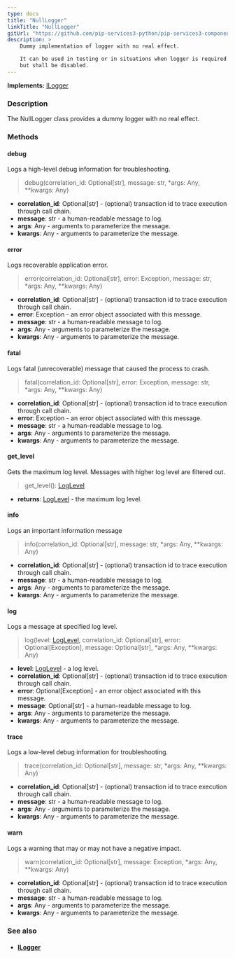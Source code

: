 ```yaml
---
type: docs
title: "NullLogger"
linkTitle: "NullLogger"
gitUrl: "https://github.com/pip-services3-python/pip-services3-components-python"
description: >
    Dummy implementation of logger with no real effect.

    It can be used in testing or in situations when logger is required
    but shall be disabled.
---
```


**Implements:** [ILogger](../ilogger)

### Description

The NullLogger class provides a dummy logger with no real effect.

### Methods

#### debug
Logs a high-level debug information for troubleshooting.

> debug(correlation_id: Optional[str], message: str, *args: Any, **kwargs: Any)

- **correlation_id**: Optional[str] - (optional) transaction id to trace execution through call chain.
- **message**: str - a human-readable message to log.
- **args**: Any - arguments to parameterize the message.
- **kwargs**: Any - arguments to parameterize the message.


#### error
Logs recoverable application error.

> error(correlation_id: Optional[str], error: Exception, message: str, *args: Any, **kwargs: Any)

- **correlation_id**: Optional[str] - (optional) transaction id to trace execution through call chain.
- **error**: Exception - an error object associated with this message.
- **message**: str - a human-readable message to log.
- **args**: Any - arguments to parameterize the message.
- **kwargs**: Any - arguments to parameterize the message.


#### fatal
Logs fatal (unrecoverable) message that caused the process to crash.

> fatal(correlation_id: Optional[str], error: Exception, message: str, *args: Any, **kwargs: Any)

- **correlation_id**: Optional[str] - (optional) transaction id to trace execution through call chain.
- **error**: Exception - an error object associated with this message.
- **message**: str - a human-readable message to log.
- **args**: Any - arguments to parameterize the message.
- **kwargs**: Any - arguments to parameterize the message.


#### get_level
Gets the maximum log level. Messages with higher log level are filtered out.

> get_level(): [LogLevel](../log_level)

- **returns**: [LogLevel](../log_level) -  the maximum log level.


#### info
Logs an important information message

> info(correlation_id: Optional[str], message: str, *args: Any, **kwargs: Any)

- **correlation_id**: Optional[str] - (optional) transaction id to trace execution through call chain.
- **message**: str - a human-readable message to log.
- **args**: Any - arguments to parameterize the message.
- **kwargs**: Any - arguments to parameterize the message.


#### log
Logs a message at specified log level.

> log(level: [LogLevel](../log_level), correlation_id: Optional[str], error: Optional[Exception], message: Optional[str], *args: Any, **kwargs: Any)

- **level**: [LogLevel](../log_level) - a log level.
- **correlation_id**: Optional[str] - (optional) transaction id to trace execution through call chain.
- **error**: Optional[Exception] - an error object associated with this message.
- **message**: Optional[str] - a human-readable message to log.
- **args**: Any - arguments to parameterize the message.
- **kwargs**: Any - arguments to parameterize the message.


#### trace
Logs a low-level debug information for troubleshooting.

> trace(correlation_id: Optional[str], message: str, *args: Any, **kwargs: Any)

- **correlation_id**: Optional[str] - (optional) transaction id to trace execution through call chain.
- **message**: str - a human-readable message to log.
- **args**: Any - arguments to parameterize the message.
- **kwargs**: Any - arguments to parameterize the message.

#### warn
Logs a warning that may or may not have a negative impact.

> warn(correlation_id: Optional[str], message: Exception, *args: Any, **kwargs: Any)

- **correlation_id**: Optional[str] - (optional) transaction id to trace execution through call chain.
- **message**: str - a human-readable message to log.
- **args**: Any - arguments to parameterize the message.
- **kwargs**: Any - arguments to parameterize the message.


### See also
- #### [ILogger](../ilogger)
